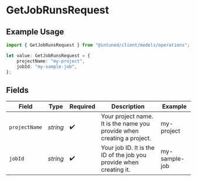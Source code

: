 # GetJobRunsRequest

## Example Usage

```typescript
import { GetJobRunsRequest } from "@intuned/client/models/operations";

let value: GetJobRunsRequest = {
    projectName: "my-project",
    jobId: "my-sample-job",
};
```

## Fields

| Field                                                                  | Type                                                                   | Required                                                               | Description                                                            | Example                                                                |
| ---------------------------------------------------------------------- | ---------------------------------------------------------------------- | ---------------------------------------------------------------------- | ---------------------------------------------------------------------- | ---------------------------------------------------------------------- |
| `projectName`                                                          | *string*                                                               | :heavy_check_mark:                                                     | Your project name. It is the name you provide when creating a project. | my-project                                                             |
| `jobId`                                                                | *string*                                                               | :heavy_check_mark:                                                     | Your job ID. It is the ID of the job you provide when creating it.     | my-sample-job                                                          |